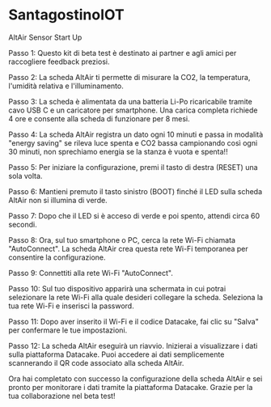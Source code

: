 # SantagostinoIOT
AltAir Sensor Start Up

Passo 1: Questo kit di beta test è destinato ai partner e agli amici per raccogliere feedback preziosi.

Passo 2: La scheda AltAir ti permette di misurare la CO2, la temperatura, l'umidità relativa e l'illuminamento.

Passo 3: La scheda è alimentata da una batteria Li-Po ricaricabile tramite cavo USB C e un caricatore per smartphone. Una carica completa richiede 4 ore e consente alla scheda di funzionare per 8 mesi.

Passo 4: La scheda AltAir registra un dato ogni 10 minuti e passa in modalità "energy saving" se rileva luce spenta e CO2 bassa campionando così ogni 30 minuti, non sprechiamo energia se la stanza è vuota e spenta!!

Passo 5: Per iniziare la configurazione, premi il tasto di destra (RESET) una sola volta.

Passo 6: Mantieni premuto il tasto sinistro (BOOT) finché il LED sulla scheda AltAir non si illumina di verde.

Passo 7: Dopo che il LED si è acceso di verde e poi spento, attendi circa 60 secondi.

Passo 8: Ora, sul tuo smartphone o PC, cerca la rete Wi-Fi chiamata "AutoConnect". La scheda AltAir crea questa rete Wi-Fi temporanea per consentire la configurazione.

Passo 9: Connettiti alla rete Wi-Fi "AutoConnect".

Passo 10: Sul tuo dispositivo apparirà una schermata in cui potrai selezionare la rete Wi-Fi alla quale desideri collegare la scheda. Seleziona la tua rete Wi-Fi e inserisci la password.

Passo 11: Dopo aver inserito il Wi-Fi e il codice Datacake, fai clic su "Salva" per confermare le tue impostazioni.

Passo 12: La scheda AltAir eseguirà un riavvio. Inizierai a visualizzare i dati sulla piattaforma Datacake. Puoi accedere ai dati semplicemente scannerando il QR code associato alla scheda AltAir.

Ora hai completato con successo la configurazione della scheda AltAir e sei pronto per monitorare i dati tramite la piattaforma Datacake. Grazie per la tua collaborazione nel beta test!
